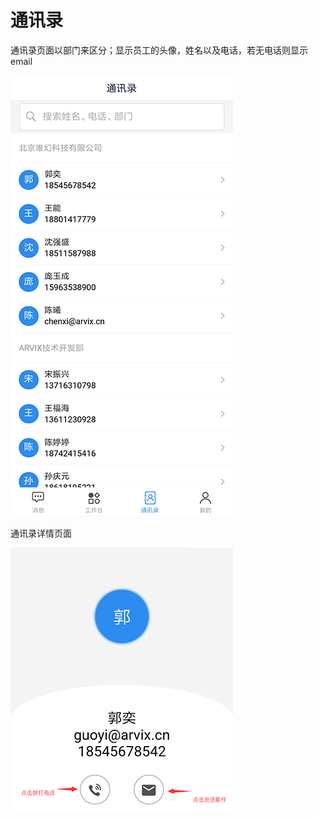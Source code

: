 # 通讯录

通讯录页面以部门来区分；显示员工的头像，姓名以及电话，若无电话则显示email

![通讯录列表](../img/contactsHome.png) 

通讯录详情页面

![通讯录详情](../img/contactsDetail.png) 